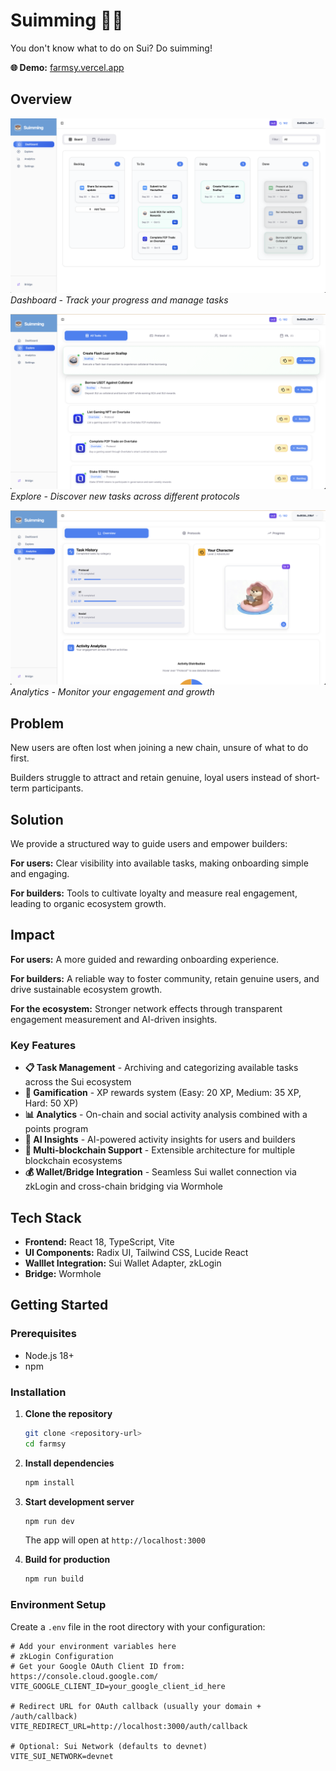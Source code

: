 # Suimming 🏊‍♂️

You don't know what to do on Sui? Do suimming!

**🌐 Demo:** [farmsy.vercel.app](https://farmsy.vercel.app)

## Overview

![Dashboard](./dashboard.png)
*Dashboard - Track your progress and manage tasks*

![Explore](./explore.png)
*Explore - Discover new tasks across different protocols*

![Analytics](./analytic.png)
*Analytics - Monitor your engagement and growth*

## Problem

New users are often lost when joining a new chain, unsure of what to do first.

Builders struggle to attract and retain genuine, loyal users instead of short-term participants.

## Solution

We provide a structured way to guide users and empower builders:

**For users:** Clear visibility into available tasks, making onboarding simple and engaging.

**For builders:** Tools to cultivate loyalty and measure real engagement, leading to organic ecosystem growth.

## Impact

**For users:** A more guided and rewarding onboarding experience.

**For builders:** A reliable way to foster community, retain genuine users, and drive sustainable ecosystem growth.

**For the ecosystem:** Stronger network effects through transparent engagement measurement and AI-driven insights.

### Key Features

- **📋 Task Management** - Archiving and categorizing available tasks across the Sui ecosystem
- **🎯 Gamification** - XP rewards system (Easy: 20 XP, Medium: 35 XP, Hard: 50 XP)
- **📊 Analytics** - On-chain and social activity analysis combined with a points program
- **🤖 AI Insights** - AI-powered activity insights for users and builders
- **🔗 Multi-blockchain Support** - Extensible architecture for multiple blockchain ecosystems
- **💰 Wallet/Bridge Integration** - Seamless Sui wallet connection via zkLogin and cross-chain bridging via Wormhole



## Tech Stack

- **Frontend:** React 18, TypeScript, Vite
- **UI Components:** Radix UI, Tailwind CSS, Lucide React
- **Walllet Integration:** Sui Wallet Adapter, zkLogin
- **Bridge:** Wormhole

## Getting Started

### Prerequisites
- Node.js 18+
- npm

### Installation

1. **Clone the repository**
   ```bash
   git clone <repository-url>
   cd farmsy
   ```

2. **Install dependencies**
   ```bash
   npm install
   ```

3. **Start development server**
   ```bash
   npm run dev
   ```
   The app will open at `http://localhost:3000`

4. **Build for production**
   ```bash
   npm run build
   ```

### Environment Setup

Create a `.env` file in the root directory with your configuration:
```env
# Add your environment variables here
# zkLogin Configuration
# Get your Google OAuth Client ID from: https://console.cloud.google.com/
VITE_GOOGLE_CLIENT_ID=your_google_client_id_here

# Redirect URL for OAuth callback (usually your domain + /auth/callback)
VITE_REDIRECT_URL=http://localhost:3000/auth/callback

# Optional: Sui Network (defaults to devnet)
VITE_SUI_NETWORK=devnet
```